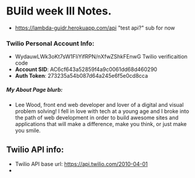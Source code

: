 # BUild week III Notes. 

- https://lambda-guidr.herokuapp.com/api "test api?" sub for now

### Twilio Personal Account Info: 

- WydauwLWk3oKt7sW1FliYifRPN/nXfwZShkFEnwG Twilio verificaition code
- __Account SID__: AC6cf643a52859f4a9c0061dd68d460290
- __Auth Token__: 273235a54b087d64a245e6f5e0cd8cca

##### My About Page blurb: 

- Lee Wood, front end web developer and lover of a digital and visual problem solving! I fell in love with tech at a young age and I broke into the path of web development in order to build awesome sites and applications that will make a difference, make you think, or just make you smile.

## Twilio API info:

- Twilio API base url: https://api.twilio.com/2010-04-01
- 